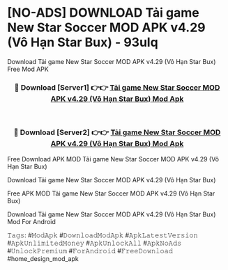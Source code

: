 # [NO-ADS] DOWNLOAD Tải game New Star Soccer MOD APK v4.29 (Vô Hạn Star Bux) - 93ulq
Download Tải game New Star Soccer MOD APK v4.29 (Vô Hạn Star Bux) Free Mod APK

<div align="center">
<h3>🔴 Download [Server1] 👉👉 <a href="https://apk-comot.site?title=Tải_game_New_Star_Soccer_MOD_APK_v4.29_(Vô_Hạn_Star_Bux)">Tải game New Star Soccer MOD APK v4.29 (Vô Hạn Star Bux) Mod Apk</a></h3><br>

<h3>🔴 Download [Server2] 👉👉 <a href="https://apk-comot.site?title=Tải_game_New_Star_Soccer_MOD_APK_v4.29_(Vô_Hạn_Star_Bux)">Tải game New Star Soccer MOD APK v4.29 (Vô Hạn Star Bux) Mod Apk</a></h3>
</div>


Free Download APK MOD Tải game New Star Soccer MOD APK v4.29 (Vô Hạn Star Bux)

Download Tải game New Star Soccer MOD APK v4.29 (Vô Hạn Star Bux) 

Free APK MOD Tải game New Star Soccer MOD APK v4.29 (Vô Hạn Star Bux) 

Download Tải game New Star Soccer MOD APK v4.29 (Vô Hạn Star Bux) Mod For Android

𝚃𝚊𝚐𝚜: #𝙼𝚘𝚍𝙰𝚙𝚔 #𝙳𝚘𝚠𝚗𝚕𝚘𝚊𝚍𝙼𝚘𝚍𝙰𝚙𝚔 #𝙰𝚙𝚔𝙻𝚊𝚝𝚎𝚜𝚝𝚅𝚎𝚛𝚜𝚒𝚘𝚗 #𝙰𝚙𝚔𝚄𝚗𝚕𝚒𝚖𝚒𝚝𝚎𝚍𝙼𝚘𝚗𝚎𝚢 #𝙰𝚙𝚔𝚄𝚗𝚕𝚘𝚌𝚔𝙰𝚕𝚕 #𝙰𝚙𝚔𝙽𝚘𝙰𝚍𝚜 #𝚄𝚗𝚕𝚘𝚌𝚔𝙿𝚛𝚎𝚖𝚒𝚞𝚖 #𝙵𝚘𝚛𝙰𝚗𝚍𝚛𝚘𝚒𝚍 #𝙵𝚛𝚎𝚎𝙳𝚘𝚠𝚗𝚕𝚘𝚊𝚍 #home_design_mod_apk